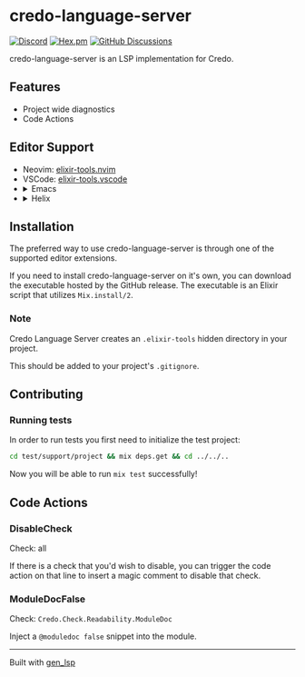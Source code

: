 # credo-language-server

[![Discord](https://img.shields.io/badge/Discord-5865F3?style=flat&logo=discord&logoColor=white&link=https://discord.gg/nNDMwTJ8)](https://discord.gg/6XdGnxVA2A)
[![Hex.pm](https://img.shields.io/hexpm/v/credo_language_server)](https://hex.pm/packages/credo_language_server)
[![GitHub Discussions](https://img.shields.io/github/discussions/elixir-tools/discussions)](https://github.com/orgs/elixir-tools/discussions)

credo-language-server is an LSP implementation for Credo.

## Features

* Project wide diagnostics
* Code Actions

## Editor Support

<ul>
<li>Neovim: <a href="https://github.com/elixir-tools/elixir-tools.nvim">elixir-tools.nvim</a></li>
<li>VSCode: <a href="https://github.com/elixir-tools/elixir-tools.vscode">elixir-tools.vscode</a></li>
<li>
<details>
<summary>Emacs</summary>

#### Using lsp-mode:

credo-language-server is included with [lsp-mode](https://github.com/emacs-lsp/lsp-mode) and can be installed by running `M-x lsp-install-server credo-language-server`.

You might want to set the lsp-credo-version to the latest release:

```elisp
(custom-set-variables '(lsp-credo-version "0.1.3"))
```

or by running `M-x customize-group lsp-credo` and updating the version.

Visit [lsp-mode](https://github.com/emacs-lsp/lsp-mode) for detailed
installation instructions.

#### Using eglot:

```elisp
(require 'eglot)

(add-to-list 'exec-path "path/to/credo-language-server/bin")

(with-eval-after-load 'eglot
  (add-to-list 'eglot-server-programs
               `((elixir-ts-mode heex-ts-mode elixir-mode) .
                 ("credo-language-server" "--stdio=true"))))

(add-hook 'elixir-mode-hook 'eglot-ensure)
(add-hook 'elixir-ts-mode-hook 'eglot-ensure)
(add-hook 'heex-ts-mode-hook 'eglot-ensure)
```

Eglot only allows one server per mode, but it is possible to
configure eglot alternatives to prompt for a specific language server.

```elisp
(require 'eglot)

(setq exec-path
      (append exec-path
              '("path/to/credo-language-server/bin"
                "path/to/elixir-ls/bin")))

(add-to-list
 'eglot-server-programs
 `((elixir-mode elixir-ts-mode heex-ts-mode) .
   ,(eglot-alternatives
     `(,(if (and (fboundp 'w32-shell-dos-semantics)
                 (w32-shell-dos-semantics))
            '("language_server.bat")
          '("language_server.sh"))
       ("credo-language-server" "--stdio=true")))))
```

</details>
</li>
<li>
<details>
<summary>Helix</summary>

Here is an example configuration for `languages.toml`

```toml
[[language]]
name = "elixir"
scope = "source.elixir"
injection-regex = "elixir"
file-types = ["ex", "exs"]
roots = ["mix.exs"]
auto-format = false
diagnostic-severity = "Hint"
comment-token = "#"
indent = {tab-width = 2, unit = " "}
language-servers = ["elixir-ls", "credo"]

[language-server.elixir-ls]
command = "elixir-ls"
config = { elixirLS.dialyzerEnabled = true }

[language-server.credo]
command = "/path/to/executable/credo-language-server"
args = ["--stdio=true", "--port=999"]
```

</details>
</li>
</ul>

## Installation

The preferred way to use credo-language-server is through one of the supported editor extensions.

If you need to install credo-language-server on it's own, you can download the executable hosted by the GitHub release. The executable is an Elixir script that utilizes `Mix.install/2`.

### Note

Credo Language Server creates an `.elixir-tools` hidden directory in your project.

This should be added to your project's `.gitignore`.

## Contributing

### Running tests
In order to run tests you first need to initialize the test project:

```bash
cd test/support/project && mix deps.get && cd ../../..
```

Now you will be able to run `mix test` successfully!

## Code Actions

### DisableCheck

Check: all

If there is a check that you'd wish to disable, you can trigger the code action on that line to insert a magic comment to disable that check.

### ModuleDocFalse

Check: `Credo.Check.Readability.ModuleDoc`

Inject a `@moduledoc false` snippet into the module.

---

Built with [gen_lsp](https://github.com/mhanberg/gen_lsp)
